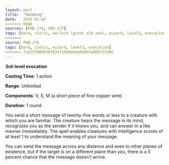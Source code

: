 ```yaml
---
layout: post
title:  "Sending"
date:   2015-01-02
<<<<<<< HEAD
sources: [PHB.274, SRD.177]
tags: [bard, cleric, warlock (great old one), wizard, level3, evocation]
=======
source: PHB.274
tags: [bard, cleric, wizard, level3, evocation]
>>>>>>> fad25f008430f031f16b0eb4a6b691e869f24366
---
```


**3rd-level evocation**

**Casting Time**: 1 action

**Range**: Unlimited

**Components**: V, S, M (a short piece of fine copper wire)

**Duration**: 1 round

You send a short message of twenty-five words or less to a creature with which you are familiar. The creature hears the message in its mind, recognizes you as the sender if it knows you, and can answer in a like manner immediately. The spell enables creatures with Intelligence scores of at least 1 to understand the meaning of your message.

You can send the message across any distance and even to other planes of existence, but if the target is on a different plane than you, there is a 5 percent chance that the message doesn't arrive.
